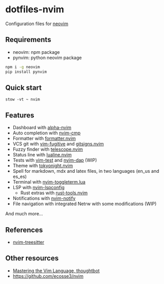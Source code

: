# dotfiles-nvim

Configuration files for [neovim](https://neovim.io/)

## Requirements

- neovim: npm package
- pynvim: python neovim package

```sh
npm i -g neovim
pip install pynvim
```

## Quick start

```
stow -vt ~ nvim
```

## Features

- Dashboard with [alpha-nvim](https://github.com/goolord/alpha-nvim)
- Auto completion with [nvim-cmp](https://github.com/hrsh7th/nvim-cmp)
- Formatter with [formatter.nvim](https://github.com/mhartington/formatter.nvim)
- VCS git with [vim-fugitive](https://github.com/tpope/vim-fugitive) and
  [gitsigns.nvim](https://github.com/lewis6991/gitsigns.nvim)
- Fuzzy finder with
  [telescope.nvim](https://github.com/nvim-telescope/telescope.nvim)
- Status line with [lualine.nvim](https://github.com/hoob3rt/lualine.nvim)
- Tests with [vim-test](https://github.com/vim-test/vim-test) and
  [nvim-dap](https://github.com/mfussenegger/nvim-dap) (WIP)
- Theme with [tokyonight.nvim](https://github.com/folke/tokyonight.nvim)
- Spell for markdown, mdx and latex files, in two languages (en_us and es_es)
- Terminal with [nvim-toggleterm.lua](https://github.com/akinsho/nvim-toggleterm.lua)
- LSP with [nvim-lspconfig](https://github.com/neovim/nvim-lspconfig)
  - Rust extras with [rust-tools.nvim](https://github.com/simrat39/rust-tools.nvim)
- Notifications with [nvim-notify](https://github.com/rcarriga/nvim-notify)
- File navigation with integrated Netrw with some modifications (WIP)

And much more...

## References

- [nvim-treesitter](https://github.com/nvim-treesitter/nvim-treesitter)

## Other resources

- [Mastering the Vim Language, thoughtbot](https://www.youtube.com/watch?v=wlR5gYd6um0)
- https://github.com/ecosse3/nvim
